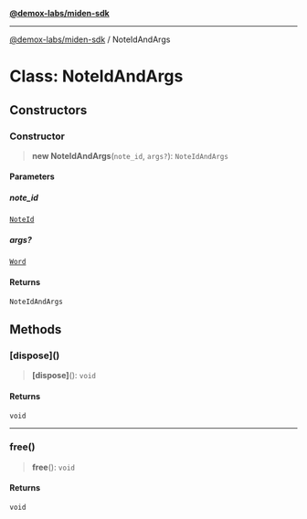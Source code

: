 [**@demox-labs/miden-sdk**](../README.md)

***

[@demox-labs/miden-sdk](../README.md) / NoteIdAndArgs

# Class: NoteIdAndArgs

## Constructors

### Constructor

> **new NoteIdAndArgs**(`note_id`, `args?`): `NoteIdAndArgs`

#### Parameters

##### note\_id

[`NoteId`](NoteId.md)

##### args?

[`Word`](Word.md)

#### Returns

`NoteIdAndArgs`

## Methods

### \[dispose\]()

> **\[dispose\]**(): `void`

#### Returns

`void`

***

### free()

> **free**(): `void`

#### Returns

`void`
